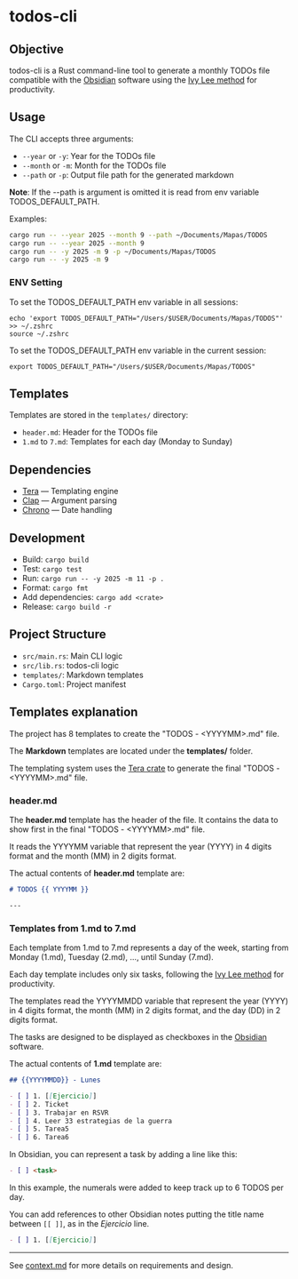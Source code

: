 # todos-cli

## Objective

todos-cli is a Rust command-line tool to generate a monthly TODOs file compatible with the [Obsidian](https://obsidian.md/) software using the [Ivy Lee method](https://doodle.com/es/the-ivy-lee-method-six-tasks-to-productivity/) for productivity.

## Usage

The CLI accepts three arguments:

- `--year` or `-y`: Year for the TODOs file
- `--month` or `-m`: Month for the TODOs file
- `--path` or `-p`: Output file path for the generated markdown

**Note**: If the --path is argument is omitted it is read from env variable TODOS_DEFAULT_PATH.

Examples:

```sh
cargo run -- --year 2025 --month 9 --path ~/Documents/Mapas/TODOS
cargo run -- --year 2025 --month 9
cargo run -- -y 2025 -m 9 -p ~/Documents/Mapas/TODOS
cargo run -- -y 2025 -m 9
```

### ENV Setting

To set the TODOS_DEFAULT_PATH env variable in all sessions:

```shell
echo 'export TODOS_DEFAULT_PATH="/Users/$USER/Documents/Mapas/TODOS"' >> ~/.zshrc
source ~/.zshrc
```

To set the TODOS_DEFAULT_PATH env variable in the current session:

```shell
export TODOS_DEFAULT_PATH="/Users/$USER/Documents/Mapas/TODOS"
```

## Templates

Templates are stored in the `templates/` directory:

- `header.md`: Header for the TODOs file
- `1.md` to `7.md`: Templates for each day (Monday to Sunday)

## Dependencies

- [Tera](https://keats.github.io/tera/docs/) — Templating engine
- [Clap](https://docs.rs/clap/latest/clap/) — Argument parsing
- [Chrono](https://docs.rs/chrono/latest/chrono/) — Date handling

## Development

- Build: `cargo build`
- Test: `cargo test`
- Run: `cargo run -- -y 2025 -m 11 -p .`
- Format: `cargo fmt`
- Add dependencies: `cargo add <crate>`
- Release: `cargo build -r`

## Project Structure

- `src/main.rs`: Main CLI logic
- `src/lib.rs`: todos-cli logic
- `templates/`: Markdown templates
- `Cargo.toml`: Project manifest

## Templates explanation

The project has 8 templates to create the "TODOS - &lt;YYYYMM&gt;.md" file.

The **Markdown** templates are located under the **templates/** folder.

The templating system uses the [Tera crate](https://crates.io/crates/tera) to generate the final "TODOS - &lt;YYYYMM&gt;.md" file.

### header.md

The **header.md** template has the header of the file. It contains the data to show first in the final "TODOS - &lt;YYYYMM&gt;.md" file.

It reads the YYYYMM variable that represent the year (YYYY) in 4 digits format and the month (MM) in 2 digits format.

The actual contents of **header.md** template are:

```Markdown
# TODOS {{ YYYYMM }}

---


```

### Templates from 1.md to 7.md

Each template from 1.md to 7.md represents a day of the week, starting from Monday (1.md), Tuesday (2.md), ..., until Sunday (7.md).

Each day template includes only six tasks, following the [Ivy Lee method](https://doodle.com/es/the-ivy-lee-method-six-tasks-to-productivity/) for productivity.

The templates read the YYYYMMDD variable that represent the year (YYYY) in 4 digits format, the month (MM) in 2 digits format, and the day (DD) in 2 digits format.

The tasks are designed to be displayed as checkboxes in the [Obsidian](https://obsidian.md/) software.

The actual contents of **1.md** template are:

```Markdown
## {{YYYYMMDD}} - Lunes

- [ ] 1. [[Ejercicio]]
- [ ] 2. Ticket
- [ ] 3. Trabajar en RSVR
- [ ] 4. Leer 33 estrategias de la guerra
- [ ] 5. Tarea5
- [ ] 6. Tarea6

```

In Obsidian, you can represent a task by adding a line like this:

```Markdown
- [ ] <task>
```

In this example, the numerals were added to keep track up to 6 TODOS per day.

You can add references to other Obsidian notes putting the title name between `[[ ]]`, as in the *Ejercicio* line.

```Markdown
- [ ] 1. [[Ejercicio]]
```

---

See [context.md](context.md) for more details on requirements and design.
